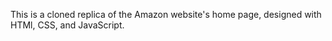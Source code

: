 This is a cloned replica of the Amazon website's home page, designed with HTMl, CSS, and JavaScript.
